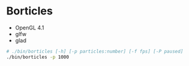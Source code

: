 # Borticles

* OpenGL 4.1
* glfw
* glad

```bash
# ./bin/borticles [-h] [-p particles:number] [-f fps] [-P paused]
./bin/borticles -p 1000
```
